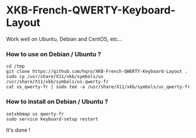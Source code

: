 # XKB-French-QWERTY-Keyboard-Layout
Work well on Ubuntu, Debian and CentOS, etc...


### How to use on Debian / Ubuntu ?

```
cd /tmp
git clone https://github.com/hqro/XKB-French-QWERTY-Keyboard-Layout .
sudo cp /usr/share/X11/xkb/symbols/us /usr/share/X11/xkb/symbols/us.qwerty-fr
cat us_qwerty-fr | sudo tee -a /usr/share/X11/xkb/symbols/us_qwerty-fr
```

### How to install on Debian / Ubuntu ?

```
setxkbmap us qwerty-fr
sudo service keyboard-setup restart
```

It's done !
